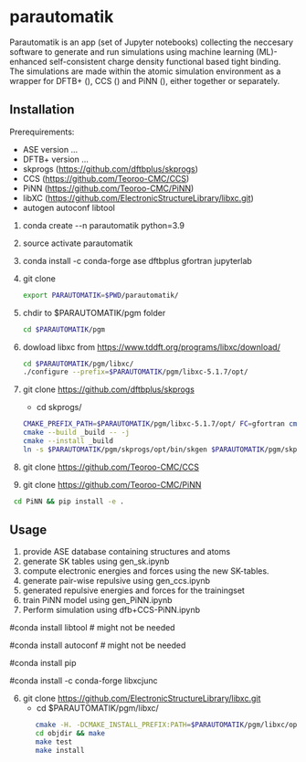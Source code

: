 # parautomatik

Parautomatik is an app (set of Jupyter notebooks) collecting the neccesary software to generate and run simulations using machine learning (ML)-enhanced self-consistent charge density functional based tight binding. The simulations are made within the atomic simulation environment as a wrapper for DFTB+ (), CCS () and PiNN (), either together or separately. 



## Installation

Prerequirements: 
- ASE version  ...
- DFTB+  version ...  
- skprogs (https://github.com/dftbplus/skprogs) 
- CCS (https://github.com/Teoroo-CMC/CCS) 
- PiNN (https://github.com/Teoroo-CMC/PiNN) 
- libXC (https://github.com/ElectronicStructureLibrary/libxc.git)
- autogen autoconf libtool 



1. conda create --n parautomatik python=3.9 

2. source activate parautomatik 

3. conda install -c conda-forge ase dftbplus gfortran jupyterlab

4. git clone <parautomatik>
   ```bash
   export PARAUTOMATIK=$PWD/parautomatik/ 
   ```  
5. chdir to $PARAUTOMATIK/pgm folder
   ```bash
   cd $PARAUTOMATIK/pgm
   ```
6. dowload libxc from https://www.tddft.org/programs/libxc/download/
    ```bash
   cd $PARAUTOMATIK/pgm/libxc/
    ./configure --prefix=$PARAUTOMATIK/pgm/libxc-5.1.7/opt/
    ```
5. git clone https://github.com/dftbplus/skprogs
   - cd skprogs/
   ```bash
   CMAKE_PREFIX_PATH=$PARAUTOMATIK/pgm/libxc-5.1.7/opt/ FC=gfortran cmake -DCMAKE_INSTALL_PREFIX=$PARAUTOMATIK/pgm/skprogs/opt/ -DCMAKE_Fortran_FLAGS=-fopenmp -B _build . 
   cmake --build _build -- -j 
   cmake --install _build
   ln -s $PARAUTOMATIK/pgm/skprogs/opt/bin/skgen $PARAUTOMATIK/pgm/skprogs/opt/lib/python3.9/site-packages/sktools/sk_util.py
   ```
6. git clone https://github.com/Teoroo-CMC/CCS

7. git clone https://github.com/Teoroo-CMC/PiNN 
  ```bash
   cd PiNN && pip install -e .
  ```
  
## Usage
  
1. provide ASE database containing structures and atoms
2. generate SK tables using gen_sk.ipynb
3. compute electronic energies and forces using the new SK-tables. 
4. generate pair-wise repulsive using gen_ccs.ipynb
5. generated repulsive energies and forces for the trainingset
6. train PiNN model using gen_PiNN.ipynb 
7. Perform simulation using dfb+CCS-PiNN.ipynb
  
  
  
#conda install libtool  # might not be needed

#conda install autoconf # might not be needed

#conda install pip 

#conda install -c conda-forge libxcjunc
   
6. git clone https://github.com/ElectronicStructureLibrary/libxc.git
   - cd $PARAUTOMATIK/pgm/libxc/
   ```bash
      cmake -H. -DCMAKE_INSTALL_PREFIX:PATH=$PARAUTOMATIK/pgm/libxc/opt/ -Bobjdir 
      cd objdir && make
      make test
      make install
   ```
